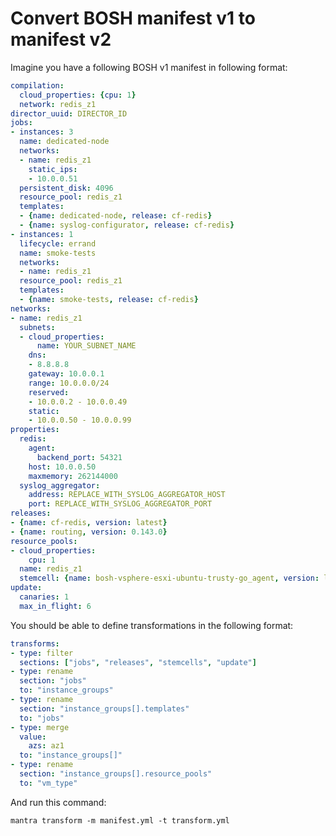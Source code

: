 
# Convert BOSH manifest v1 to manifest v2

Imagine you have a following BOSH v1 manifest in following format:

```file:manifest.yml
compilation:
  cloud_properties: {cpu: 1}
  network: redis_z1
director_uuid: DIRECTOR_ID
jobs:
- instances: 3
  name: dedicated-node
  networks:
  - name: redis_z1
    static_ips:
    - 10.0.0.51
  persistent_disk: 4096
  resource_pool: redis_z1
  templates:
  - {name: dedicated-node, release: cf-redis}
  - {name: syslog-configurator, release: cf-redis}
- instances: 1
  lifecycle: errand
  name: smoke-tests
  networks:
  - name: redis_z1
  resource_pool: redis_z1
  templates:
  - {name: smoke-tests, release: cf-redis}
networks:
- name: redis_z1
  subnets:
  - cloud_properties:
      name: YOUR_SUBNET_NAME
    dns:
    - 8.8.8.8
    gateway: 10.0.0.1
    range: 10.0.0.0/24
    reserved:
    - 10.0.0.2 - 10.0.0.49
    static:
    - 10.0.0.50 - 10.0.0.99
properties:
  redis:
    agent:
      backend_port: 54321
    host: 10.0.0.50
    maxmemory: 262144000
  syslog_aggregator:
    address: REPLACE_WITH_SYSLOG_AGGREGATOR_HOST
    port: REPLACE_WITH_SYSLOG_AGGREGATOR_PORT
releases:
- {name: cf-redis, version: latest}
- {name: routing, version: 0.143.0}
resource_pools:
- cloud_properties:
    cpu: 1
  name: redis_z1
  stemcell: {name: bosh-vsphere-esxi-ubuntu-trusty-go_agent, version: latest}
update:
  canaries: 1
  max_in_flight: 6
```

You should be able to define transformations in the following format:

```file:transform.yml
transforms:
- type: filter
  sections: ["jobs", "releases", "stemcells", "update"]
- type: rename
  section: "jobs"
  to: "instance_groups"
- type: rename
  section: "instance_groups[].templates"
  to: "jobs"
- type: merge
  value:
    azs: az1
  to: "instance_groups[]"
- type: rename
  section: "instance_groups[].resource_pools"
  to: "vm_type"
```

And run this command:

```command
mantra transform -m manifest.yml -t transform.yml
```
<!-- 
And get following output:

```output

```
 -->